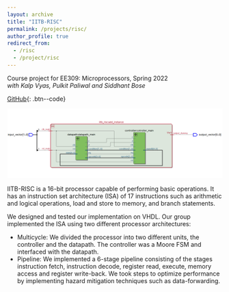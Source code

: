 ```yaml
---
layout: archive
title: "IITB-RISC"
permalink: /projects/risc/
author_profile: true
redirect_from:
  - /risc
  - /project/risc
---
```


Course project for EE309: Microprocessors, Spring 2022  
*with Kalp Vyas, Pulkit Paliwal and Siddhant Bose*  
  
[GitHub](https://github.com/Aayush2003/EE309-Project){: .btn--code}  

![Multicycle RTL Netlist](/images/risc_multicycle.png)

IITB-RISC is a 16-bit processor capable of performing basic operations. It has an instruction set architecture (ISA) of 17 instructions such as arithmetic and logical operations, load and store to memory, and branch statements. 

We designed and tested our implementation on VHDL. Our group implemented the ISA using two different processor architectures:

* Multicycle: We divided the processor into two different units, the controller and the datapath. The controller was a Moore FSM and interfaced with the datapath.
* Pipeline: We implemented a 6-stage pipeline consisting of the stages instruction fetch, instruction decode, register read, execute, memory access and register write-back. We took steps to optimize performance by implementing hazard mitigation techniques such as data-forwarding.
